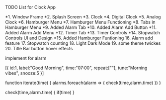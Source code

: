 TODO List for Clock App

*1.  Window Frame
*2.  Splash Screen
*3.  Clock
*4.  Digital Clock
*5.  Analog  Clock
*6.  Hamburger Menu
*7.  Hamburger Menu Functioning
*8.  Tabs in Hamburger Menu
*9.  Added Alarm Tab
*10. Added Alarm Add Button
*11. Added Alarm Add Menu
*12. Timer Tab
*13. Timer Controls
*14. Stopwatch Controls UI and Design
*15. Added Hamburger Funtioning
16. Alarm add feature
17. Stopwatch counting
18. Light Dark Mode
19. some theme twickes
20. Title Bar button hover effects

implement for alarm




[{
    id:1,
    label:"Good Morning",
    time:"07:00",
    repeat:[""],
    tune:"Morning vibes",
    snooze:5
}]

function iterate(time) {
    alarms.foreach(alarm => {
        check(time,alarm.time)
    })
}

check(time,alarm.time) {
    if(time)
}


